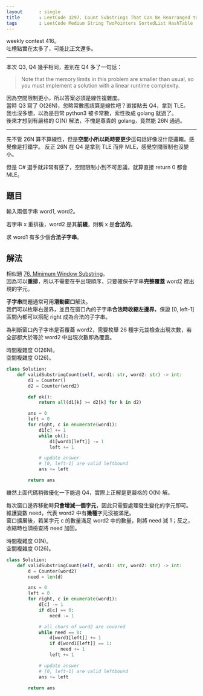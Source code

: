 ```yaml
---
layout      : single
title       : LeetCode 3297. Count Substrings That Can Be Rearranged to Contain a String I
tags        : LeetCode Medium String TwoPointers SortedList HashTable
---
```

weekly contest 416。  
吐槽點實在太多了，可能比正文還多。  

---

本次 Q3, Q4 幾乎相同，差別在 Q4 多了一句話：  
> Note that the memory limits in this problem are smaller than usual, so you must implement a solution with a linear runtime complexity.  

因為空間限制更小，所以答案必須是線性複雜度。  
當時 Q3 寫了 O(26N)，忽略常數應該算是線性吧？直接貼去 Q4，拿到 TLE。  
我也沒多想，以為是日常 python3 被卡常數，索性換成 golang 就過了。  
後來才想到有嚴格的 O(N) 解法，不愧是尊貴的 golang，竟然能 26N 通過。  

---

先不管 26N 算不算線性，但是**空間小所以耗時要更少**這句話好像沒什麼邏輯。感覺像是打錯字。
反正 26N 在 Q4 是拿到 TLE 而非 MLE，感覺空間限制也沒變小。  

但是 C# 選手就非常有感了，空間限制小到不可思議，就算直接 return 0 都會 MLE。  

## 題目

輸入兩個字串 word1, word2。  

若字串 x 重排後，word2 是其**前綴**，則稱 x 是**合法的**。  

求 word1 有多少個**合法子字串**。  

## 解法

相似題 [76. Minimum Window Substring](https://leetcode.com/problems/minimum-window-substring/)。  
因為可以**重排**，所以不需要在乎出現順序，只要確保子字串**完整覆蓋** word2 裡出現的字元。  

**子字串**問題通常可用**滑動窗口**解決。  
我們可以枚舉右邊界，並且在窗口內的子字串**合法時收縮左邊界**，保證 [0, left-1] 區間內都可以搭配 right 成為合法的子字串。  

為判斷窗口內子字串是否覆蓋 word2，需要枚舉 26 種字元並檢查出現次數，若全部都大於等於 word2 中出現次數即為覆蓋。  

時間複雜度 O(26N)。  
空間複雜度 O(26)。  

```python
class Solution:
    def validSubstringCount(self, word1: str, word2: str) -> int:
        d1 = Counter()
        d2 = Counter(word2)

        def ok():
            return all(d1[k] >= d2[k] for k in d2)

        ans = 0
        left = 0
        for right, c in enumerate(word1):
            d1[c] += 1
            while ok():
                d1[word1[left]] -= 1
                left += 1

            # update answer
            # [0, left-1] are valid leftbound
            ans += left 

        return ans
```

雖然上面代碼稍微優化一下能過 Q4，實際上正解是更嚴格的 O(N) 解。  

每次窗口邊界移動時**只會增減一個字元**，因此只需要處理發生變化的字元即可。  
維護變數 need，代表 word2 中有**幾種**字元沒被滿足。  
窗口擴展後，若某字元 c 的數量滿足 word2 中的數量，則將 need 減 1；反之，收縮時也須檢查將 need 加回。  

時間複雜度 O(N)。  
空間複雜度 O(26)。  

```python
class Solution:
    def validSubstringCount(self, word1: str, word2: str) -> int:
        d = Counter(word2)
        need = len(d)

        ans = 0
        left = 0
        for right, c in enumerate(word1):
            d[c] -= 1
            if d[c] == 0:
                need -= 1

            # all chars of word2 are covered
            while need == 0: 
                d[word1[left]] += 1
                if d[word1[left]] == 1:
                    need += 1
                left += 1

            # update answer
            # [0, left-1] are valid leftbound
            ans += left 

        return ans
```
